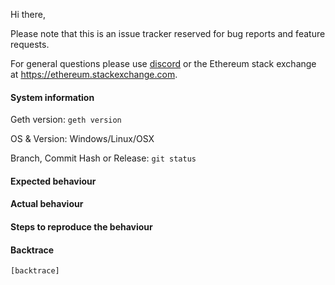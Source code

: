 Hi there,

Please note that this is an issue tracker reserved for bug reports and feature requests.

For general questions please use [discord](https://discord.gg/nthXNEv) or the Ethereum stack exchange at https://ethereum.stackexchange.com.

#### System information

Geth version: `geth version`

OS & Version: Windows/Linux/OSX

Branch, Commit Hash or Release: `git status`

#### Expected behaviour


#### Actual behaviour


#### Steps to reproduce the behaviour


#### Backtrace

````
[backtrace]
````
